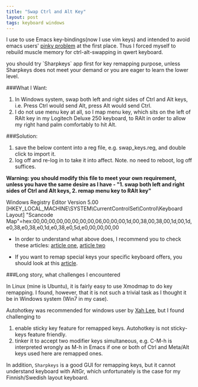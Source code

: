 ```yaml
---
title: "Swap Ctrl and Alt Key"
layout: post
tags: keyboard windows
---
```



I use to use Emacs key-bindings(now I use vim keys) and intended to avoid emacs users' [pinky problem](http://ergoemacs.org/emacs/emacs_pinky.html) at the first place. Thus I forced myself to rebuild muscle memory for ctrl-alt-swapping in qwert keyboard.

<div class="message">
you should try `Sharpkeys` app first for key remapping purpose, unless Sharpkeys does not meet your demand or you are eager to learn the lower level.
</div>

###What I Want:
1. In Windows system, swap both left and right sides of Ctrl and Alt keys, i.e. Press Ctrl would send Alt, press Alt would send Ctrl.
2. I do not use menu key at all, so I map menu key, which sits on the left of RAlt key in my Logitech Deluxe 250 keyboard, to RAlt in order to allow my right hand palm comfortably to hit Alt.

###Solution:

1. save the below content into a reg file, e.g. swap_keys.reg, and double click to import it.
2. log off and re-log in to take it into affect. Note. no need to reboot, log off suffices.

**Warning: you should modify this file to meet your own requirement, unless you have the same desire as I have - "1. swap both left and right sides of Ctrl and Alt keys, 2. remap menu key to RAlt key"**
<div class="message">
Windows Registry Editor Version 5.00
 [HKEY_LOCAL_MACHINE\SYSTEM\CurrentControlSet\Control\Keyboard Layout]
 "Scancode Map"=hex:00,00,00,00,00,00,00,00,06,00,00,00,1d,00,38,00,38,00,1d,00,1d,e0,38,e0,38,e0,1d,e0,38,e0,5d,e0,00,00,00,00
</div>


* In order to understand what above does, I recommend you to check these articles:
[article one](http://www.northcode.com/blog.php/2007/07/25/Securing-Windows-For-Use-As-A-Kiosk),
[article two](http://www.howtogeek.com/howto/windows-vista/disable-caps-lock-key-in-windows-vista/)

* If you want to remap special keys your specific keyboard offers, you should look at this [article](http://www.win.tue.nl/~aeb/linux/kbd/scancodes-6.html).

###Long story, what challenges I encountered

In Linux (mine is Ubuntu), it is fairly easy to use Xmodmap to do key remapping. I found, however, that it is not such a trivial task as I thought it be in Windows system (Win7 in my case).

Autohotkey was recommended for windows user by [Xah Lee](http://xahlee.info/mswin/Windows_keybinding.html), but I found challenging to

1. enable sticky key feature for remapped keys. Autohotkey is not sticky-keys feature friendly.
2. tinker it to accept two modifier keys simultaneous, e.g. C-M-h is interpreted wrongly as M-h in Emacs if one or both of Ctrl and Meta/Alt keys used here are remapped ones.

In addition, `Sharpkeys` is a good GUI for remapping keys, but it cannot understand keyboard with AltGr, which unfortunately is the case for my Finnish/Swedish layout keyboard.
